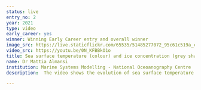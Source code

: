 ```yaml
---
status: live
entry_no: 2
year: 2021
type: video
early_career: yes
winner: Winning Early Career entry and overall winner
image_src: https://live.staticflickr.com/65535/51485277072_95c61c519a_c_d.jpg
video_src: https://youtu.be/0N_KFBBkO1o
title: Sea surface temperature (colour) and ice concentration (grey shades) in the Greenland-Scotland Ridge region.
name: Dr Mattia Almansi
institution: Marine Systems Modelling - National Oceoanography Centre
description:  The video shows the evolution of sea surface temperature and ice concentration in an ocean simulation covering the Greenland-Scotland Ridge. It is one of the regional 1/36&degree; simulations that are guiding the implementation of high-resolution zooms in a global 1/12&degree; model. The ultimate goal is to improve the overflows of deep water masses. The optimal final configuration is expected to improve the performance of the global model for climate timescales (decadal and multi-decadal).  The simulation was designed and performed by the National Oceanography Centre as part of the IMMERSE project. The ocean general circulation model NEMO was run on the UK National Supercomputing Service Archer2.

---
```

